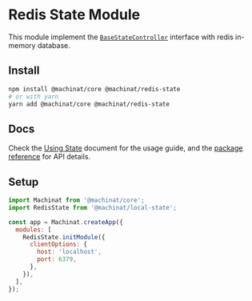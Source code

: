 # Redis State Module

This module implement the [`BaseStateController`](https://machinat.com/api/modules/core_base_statecontroller.html)
interface with redis in-memory database.

## Install

```bash
npm install @machinat/core @machinat/redis-state
# or with yarn
yarn add @machinat/core @machinat/redis-state
```

## Docs

Check the [Using State](https://machinat.com/docs/using-states) document for the
usage guide, and the [package reference](https://machinat.com/api/modules/redis_state.html)
for API details.

## Setup

```js
import Machinat from '@machinat/core';
import RedisState from '@machinat/local-state';

const app = Machinat.createApp({
  modules: [
    RedisState.initModule({
      clientOptions: {
        host: 'localhost',
        port: 6379,
      },
    }),
  ],
});
```
